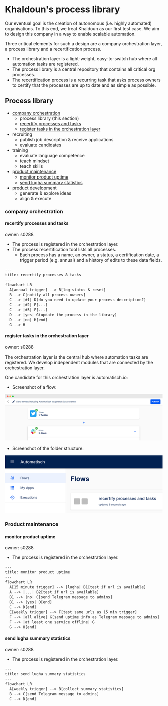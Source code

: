 # Khaldoun's process library

Our eventual goal is the creation of autonomous
(i.e. highly automated) organisations.
To this end, we treat Khaldoun as our first test case.
We aim to design this company in a way to enable scalable automation.

Three critical elements for such a design are a company
orchestration layer, a process library and a recertification process.

- The orchestration layer is a light-weight, easy-to-switch hub
  where all automation tasks are registered.
- The process library is a central repository that contains all
  critical org processes.
- The recertification process is a recurring task that asks
  process owners to certify that the processes are up to date
  and as simple as possible.

## Process library

- [company orchestration](#company-orchestration)
  - process library (this section)
  - [recertify processes and tasks](#recertify-processes-and-tasks)
  - [register tasks in the orchestration layer](#register-tasks-in-the-orchestration-layer)
- recruiting
  - publish job description & receive applications
  - evaluate candidates
- training
  - evaluate language competence
  - teach mindset
  - teach skills
- [product maintenance](#product-maintenance)
  - [monitor product uptime](#monitor-product-uptime)
  - [send lugha summary statistics](#send-lugha-summary-statistics)
- product development
  - generate & explore ideas
  - align & execute

### company orchestration

#### recertify processes and tasks

owner: s0288

- The process is registered in the orchestration layer.
- The process recertification tool lists all processes.
  - Each process has a name, an owner, a status, a certification date,
    a trigger period (e.g. annual) and a history of edits to these data fields.

~~~mermaid
---
title: recertify processes & tasks
---
flowchart LR
  A[annual trigger] --> B[log status & reset]
  B --> C[notify all process owners]
  C --> |#1| D(do you need to update your process description?)
  C --> |#2| E[...]
  C --> |#3| F[...]
  D --> |yes| G(update the process in the library)
  D --> |no| H[end]
  G --> H
~~~

#### register tasks in the orchestration layer

owner: s0288

The orchestration layer is the central hub
where automation tasks are registered.
We develop independent modules
that are connected by the orchestration layer.

One candidate for this orchestration layer is automatisch.io:

- Screenshot of a flow:
<img src="./imgs/screenshot-automatisch-flow.png">

- Screenshot of the folder structure:
<img src="./imgs/screenshot-automatisch-folder.png">

### Product maintenance

#### monitor product uptime

owner: s0288

- The process is registered in the orchestration layer.

~~~mermaid
---
title: monitor product uptime 
---
flowchart LR
  A[15 minute trigger] --> |lugha| B1[test if url is available]
  A --> |...| B2[test if url is available]
  B1 --> |no| C[send Telegram message to admins]
  B1 --> |yes| D[end]
  C --> D[end]
  E[weekly trigger] --> F[test same urls as 15 min trigger]
  F --> |all alive| G[send uptime info as Telegram message to admins]
  F --> |at least one service offline| G
  G --> H[end]
~~~

#### send lugha summary statistics

owner: s0288

- The process is registered in the orchestration layer.

~~~mermaid
---
title: send lugha summary statistics
---
flowchart LR
  A[weekly trigger] --> B[collect summary statistics] 
  B --> C[send Telegram message to admins]
  C --> D[end]
~~~
